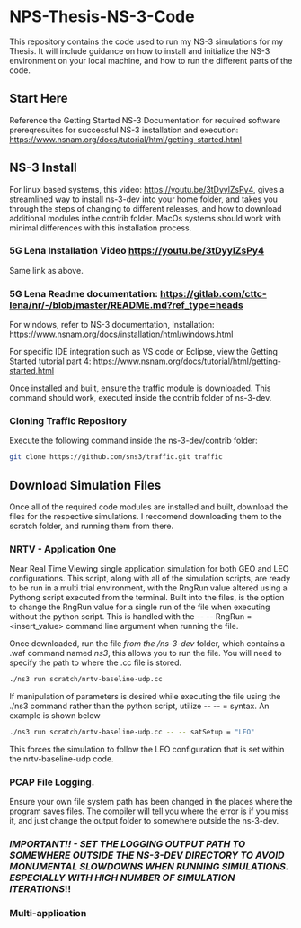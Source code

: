 # NPS-Thesis-NS-3-Code

This repository contains the code used to run my NS-3 simulations for my Thesis. It will include guidance on how to install and initialize the NS-3 environment on your local machine, and how to run the different parts of the code.

## Start Here
Reference the Getting Started NS-3 Documentation for required software prereqresuites for successful NS-3 installation and execution: https://www.nsnam.org/docs/tutorial/html/getting-started.html

## NS-3 Install
For linux based systems, this video: https://youtu.be/3tDyylZsPy4, gives a streamlined way to install ns-3-dev into your home folder, and takes you through the steps of changing to different releases, and how to download additional modules inthe contrib folder. MacOs systems should work with minimal differences with this installation process. 

### 5G Lena Installation Video https://youtu.be/3tDyylZsPy4 
  Same link as above. 
### 5G Lena Readme documentation: https://gitlab.com/cttc-lena/nr/-/blob/master/README.md?ref_type=heads

For windows, refer to NS-3 documentation, Installation: https://www.nsnam.org/docs/installation/html/windows.html 

For specific IDE integration such as VS code or Eclipse, view the Getting Started tutorial part 4: https://www.nsnam.org/docs/tutorial/html/getting-started.html

Once installed and built, ensure the traffic module is downloaded. This command should work, executed inside the contrib folder of ns-3-dev. 

### Cloning Traffic Repository

Execute the following command inside the ns-3-dev/contrib folder:

```bash
git clone https://github.com/sns3/traffic.git traffic
```

## Download Simulation Files
Once all of the required code modules are installed and built, download the files for the respective simulations. I reccomend downloading them to the scratch folder, and running them from there. 

### NRTV - Application One 
Near Real Time Viewing single application simulation for both GEO and LEO configurations. This script, along with all of the simulation scripts, are ready to be run in a multi trial environment, with the RngRun value altered using a Pythong script executed from the terminal. Built into the files, is the option to change the RngRun value for a single run of the file when executing without the python script. This is handled with the -- -- RngRun = <insert_value> command line argument when running the file. 

Once downloaded, run the file _from the /ns-3-dev_ folder, which contains a .waf command named _ns3_, this allows you to run the file. You will need to specify the path to where the .cc file is stored. 

```bash
./ns3 run scratch/nrtv-baseline-udp.cc 
```
If manipulation of parameters is desired while executing the file using the ./ns3 command rather than the python script, utilize -- -- <parameter> = <value> syntax. An example is shown below

```bash
./ns3 run scratch/nrtv-baseline-udp.cc -- -- satSetup = "LEO"
```
This forces the simulation to follow the LEO configuration that is set within the nrtv-baseline-udp code. 

### PCAP File Logging. 

Ensure your own file system path has been changed in the places where the program saves files. The compiler will tell you where the error is if you miss it, and just change the output folder to somewhere outside the ns-3-dev. 
### _IMPORTANT!! - SET THE LOGGING OUTPUT PATH TO SOMEWHERE OUTSIDE THE NS-3-DEV DIRECTORY TO AVOID MONUMENTAL SLOWDOWNS WHEN RUNNING SIMULATIONS. ESPECIALLY WITH HIGH NUMBER OF SIMULATION ITERATIONS_!! 






### Multi-application




